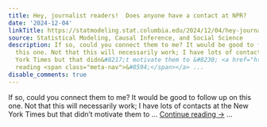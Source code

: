 ```yaml
---
title: Hey, journalist readers!  Does anyone have a contact at NPR?
date: '2024-12-04'
linkTitle: https://statmodeling.stat.columbia.edu/2024/12/04/hey-journalist-readers-does-anyone-have-a-contact-at-npr/
source: Statistical Modeling, Causal Inference, and Social Science
description: If so, could you connect them to me? It would be good to follow up on
  this one. Not that this will necessarily work; I have lots of contacts at the New
  York Times but that didn&#8217;t motivate them to &#8230; <a href="https://statmodeling.stat.columbia.edu/2024/12/04/hey-journalist-readers-does-anyone-have-a-contact-at-npr/">Continue
  reading <span class="meta-nav">&#8594;</span></a> ...
disable_comments: true
---
```

If so, could you connect them to me? It would be good to follow up on this one. Not that this will necessarily work; I have lots of contacts at the New York Times but that didn&#8217;t motivate them to &#8230; <a href="https://statmodeling.stat.columbia.edu/2024/12/04/hey-journalist-readers-does-anyone-have-a-contact-at-npr/">Continue reading <span class="meta-nav">&#8594;</span></a> ...